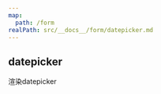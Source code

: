```yaml
---
map:
  path: /form
realPath: src/__docs__/form/datepicker.md
---
```


## datepicker

渲染datepicker

<demo src="./datepickerForm.vue"
  title="enhanced el-form date type"
  desc="示範傳入不同date type 自動渲染對應的date picker">
</demo>

<API src="../../EnhancedElForm.vue" lang="zh"></API>

